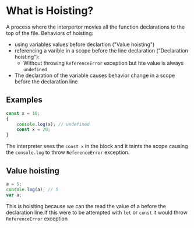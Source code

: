# What is Hoisting?
A process where the interpertor movies all the function declarations to the top of the file.
Behaviors of hoisting:
- using variables values before declartion ("Value hoisting")
- referencing a varible in a scope before the line declaration ("Declaration hoisting"):
	- Without throwing `ReferenceError` exception but hte value is always `undefined`
- The declaration of the variable causes behavior change in a scope before the declaration line

## Examples
```javascript
const x = 10;
{
	console.log(x); // undefined
	const x = 20;
}
```
The interpreter sees the `const x` in the block and it taints the scope causing the `console.log` to throw `ReferenceError` exception.
## Value hoisting
```javascript
a = 5;
console.log(a); // 5
var a;
```
This is hoisiting because we can the read the value of a before the declaration line.If this were to be attempted with `let` or `const` it would throw `ReferenceError` exception
